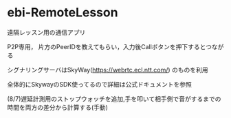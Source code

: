 # ebi-RemoteLesson
遠隔レッスン用の通信アプリ

P2P専用，
片方のPeerIDを教えてもらい，入力後Callボタンを押下するとつながる

シグナリングサーバはSkyWay(https://webrtc.ecl.ntt.com/)
のものを利用

全体的にSkywayのSDK使ってるので詳細は公式ドキュメントを参照

(8/7)遅延計測用のストップウォッチを追加,手を叩いて相手側で音がするまでの時間を両方の差分から計算する(手動)
